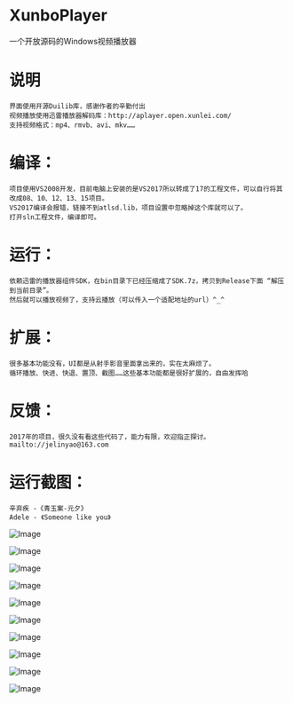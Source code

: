 # XunboPlayer
一个开放源码的Windows视频播放器
# 说明
	界面使用开源Duilib库，感谢作者的辛勤付出
	视频播放使用迅雷播放器解码库：http://aplayer.open.xunlei.com/
    支持视频格式：mp4、rmvb、avi、mkv……

# 编译：
	项目使用VS2008开发，目前电脑上安装的是VS2017所以转成了17的工程文件，可以自行将其改成08、10、12、13、15项目。
	VS2017编译会报错，链接不到atlsd.lib，项目设置中忽略掉这个库就可以了。
	打开sln工程文件，编译即可。

# 运行：
    依赖迅雷的播放器组件SDK，在bin目录下已经压缩成了SDK.7z，拷贝到Release下面 “解压到当前目录”。
    然后就可以播放视频了，支持云播放（可以传入一个适配地址的url）^_^

# 扩展：
    很多基本功能没有，UI都是从射手影音里面拿出来的，实在太麻烦了。
    循环播放、快进、快退、置顶、截图……这些基本功能都是很好扩展的，自由发挥哈

# 反馈：
    2017年的项目，很久没有看这些代码了，能力有限，欢迎指正探讨。
    mailto://jelinyao@163.com

# 运行截图：
	辛弃疾 -《青玉案-元夕》
	Adele - 《Someone like you》

![Image](https://raw.githubusercontent.com/JelinYao/XunboPlayer/master/img/1.png)

![Image](https://raw.githubusercontent.com/JelinYao/XunboPlayer/master/img/2.png)

![Image](https://raw.githubusercontent.com/JelinYao/XunboPlayer/master/img/3.png)

![Image](https://raw.githubusercontent.com/JelinYao/XunboPlayer/master/img/4.png)

![Image](https://raw.githubusercontent.com/JelinYao/XunboPlayer/master/img/5.png)

![Image](https://raw.githubusercontent.com/JelinYao/XunboPlayer/master/img/6.png)

![Image](https://raw.githubusercontent.com/JelinYao/XunboPlayer/master/img/7.png)

![Image](https://raw.githubusercontent.com/JelinYao/XunboPlayer/master/img/8.png)

![Image](https://raw.githubusercontent.com/JelinYao/XunboPlayer/master/img/9.png)

![Image](https://raw.githubusercontent.com/JelinYao/XunboPlayer/master/img/10.png)
